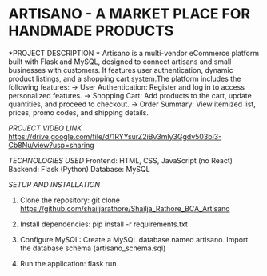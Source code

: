 # ARTISANO - A MARKET PLACE FOR HANDMADE PRODUCTS

*PROJECT DESCRIPTION *
Artisano is a multi-vendor eCommerce platform built with Flask and MySQL, designed to connect artisans and small businesses with customers. It features user authentication, dynamic product listings, and a shopping cart system.The platform includes the following features:
-> User Authentication: Register and log in to access personalized features.
-> Shopping Cart: Add products to the cart, update quantities, and proceed to checkout.
-> Order Summary: View itemized list, prices, promo codes, and shipping details.

*PROJECT VIDEO LINK*
https://drive.google.com/file/d/1RYYsurZ2iBv3mly3Ggdv503bi3-Cb8Nu/view?usp=sharing

*TECHNOLOGIES USED*
Frontend: HTML, CSS, JavaScript (no React)
Backend: Flask (Python)
Database: MySQL

*SETUP AND INSTALLATION*
1. Clone the repository:
      git clone https://github.com/shailjarathore/Shailja_Rathore_BCA_Artisano
   
2. Install dependencies:
   pip install -r requirements.txt

3. Configure MySQL:
   Create a MySQL database named artisano.
   Import the database schema (artisano_schema.sql)
   
4. Run the application:
   flask run

